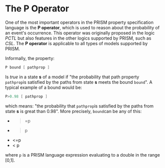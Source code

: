 # The P Operator

One of the most important operators in the PRISM property specification language is the **P operator**, which is used to reason about the probability of an event's occurrence. This operator was originally proposed in the logic *PCTL* but also features in the other logics supported by PRISM, such as *CSL*. The **P operator** is applicable to all types of models supported by PRISM.

Informally, the property:


``` c
P bound [ pathprop ]
```

Is *true* in a state **s** of a model if "the probability that path property `pathprop`is satisfied by the paths from state **s** meets the bound `bound`". A typical example of a bound would be:


``` c
P>0.98 [ pathprop ]
```

which means: "the probability that `pathprop`is satisfied by the paths from state **s** is great than 0.98". More precisely, `bound`can be any of this:
- >=p
- >p
- <=p
- < p

where `p` is a PRISM language expression evaluating to a double in the range [0,1].